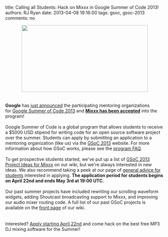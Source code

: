 title: Calling all Students: Hack on Mixxx in Google Summer of Code 2013!
authors: RJ Ryan
date: 2013-04-08 19:16:00
tags: gsoc, gsoc-2013
comments: no

<div class="separator" style="clear: both; text-align: center;"></div><div class="separator" style="clear: both; text-align: center;"><a href="{static}/images/news/image00.jpg" imageanchor="1" style="margin-left: 1em; margin-right: 1em;"><img border="0" height="211" src="{static}/images/news/image00.jpg" width="400" /></a></div><div class="separator" style="clear: both; text-align: center;"><br /></div><span style="font-weight: bold;"><br /></span><span style="font-weight: bold;">Google</span>&nbsp;has&nbsp;<a href="http://google-opensource.blogspot.com/2013/04/mentoring-organizations-for-google.html">just announced</a>&nbsp;the participating mentoring organizations for&nbsp;<a href="http://www.google-melange.com/gsoc/homepage/google/gsoc2013">Google Summer of Code 2013</a>&nbsp;and&nbsp;<b><a href="http://www.google-melange.com/gsoc/org/google/gsoc2013/mixxx">Mixxx&nbsp;has been accepted</a></b>&nbsp;into the program!<br /><br />Google Summer of Code is a global program that allows students to receive a $5000 USD stipend for writing code for an open source software project over the summer. Students can apply by submitting an application to a mentoring organization (like us) via the&nbsp;<a href="http://www.google-melange.com/gsoc/homepage/google/gsoc2013">GSoC 2013</a>&nbsp;website. For more information about how GSoC works, please see the&nbsp;<a href="http://www.google-melange.com/gsoc/document/show/gsoc_program/google/gsoc2013/help_page">program FAQ</a>.<br /><br />To get prospective students started, we've put up a list of&nbsp;<a href="https://github.com/mixxxdj/mixxx/wiki/gsoc2013ideas">GSoC 2013 Project Ideas for Mixxx</a>&nbsp;on our wiki, but we're always interested in new ideas. We also recommend taking a peek at our page of&nbsp;<a href="https://github.com/mixxxdj/mixxx/wiki/gsocadvice">general advice for students</a>&nbsp;interested in applying.&nbsp;<b>The application period for students begins on April 22nd and ends May 3rd at 19:00 UTC.&nbsp;</b><br /><br />Our past summer projects have included rewriting our scrolling waveform widgets, adding Shoutcast broadcasting support to Mixxx, and improving our audio mixer routing code. A full list of our past GSoC projects is available on the&nbsp;<a href="https://github.com/mixxxdj/mixxx/wiki#google_summer_of_code">front page</a>&nbsp;of our wiki.<br /><br /><br />Interested?&nbsp;<a href="http://www.google-melange.com/gsoc/org/google/gsoc2013/mixxx">Apply starting April 22nd</a>&nbsp;and come hack on the best free MP3 DJ mixing software for the Summer!<br /><div><br /></div><div></div>
